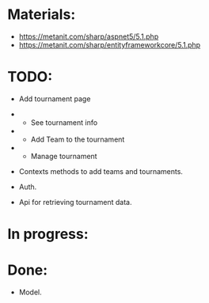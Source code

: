 # Materials: 
 - https://metanit.com/sharp/aspnet5/5.1.php
 - https://metanit.com/sharp/entityframeworkcore/5.1.php

# TODO:
 - Add tournament page
 - - See tournament info
 - - Add Team to the tournament
 - - Manage tournament
    
 - Contexts methods to add teams and tournaments.
 - Auth.
 - Api for retrieving tournament data.

# In progress: 

# Done:
 
 - Model.
